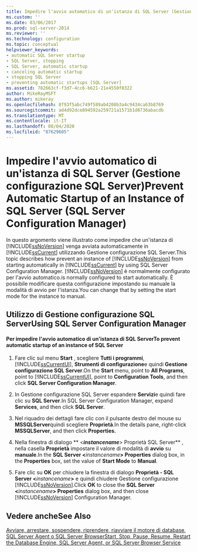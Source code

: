 ```yaml
---
title: Impedire l'avvio automatico di un'istanza di SQL Server (Gestione configurazione SQL Server) | Microsoft Docs
ms.custom: ''
ms.date: 03/06/2017
ms.prod: sql-server-2014
ms.reviewer: ''
ms.technology: configuration
ms.topic: conceptual
helpviewer_keywords:
- automatic SQL Server startup
- SQL Server, stopping
- SQL Server, automatic startup
- canceling automatic startup
- stopping SQL Server
- preventing automatic startups [SQL Server]
ms.assetid: 782663cf-f3d7-4cc6-b621-21e4550f0322
author: MikeRayMSFT
ms.author: mikeray
ms.openlocfilehash: 8f93f5abc749f589ab4208b3a4c9434ca63b8769
ms.sourcegitcommit: ad4d92dce894592a259721a1571b1d8736abacdb
ms.translationtype: MT
ms.contentlocale: it-IT
ms.lasthandoff: 08/04/2020
ms.locfileid: "87629605"
---
```

# <a name="prevent-automatic-startup-of-an-instance-of-sql-server-sql-server-configuration-manager"></a><span data-ttu-id="b12c1-102">Impedire l'avvio automatico di un'istanza di SQL Server (Gestione configurazione SQL Server)</span><span class="sxs-lookup"><span data-stu-id="b12c1-102">Prevent Automatic Startup of an Instance of SQL Server (SQL Server Configuration Manager)</span></span>
  <span data-ttu-id="b12c1-103">In questo argomento viene illustrato come impedire che un'istanza di [!INCLUDE[ssNoVersion](../../includes/ssnoversion-md.md)] venga avviata automaticamente in [!INCLUDE[ssCurrent](../../includes/sscurrent-md.md)] utilizzando Gestione configurazione SQL Server.</span><span class="sxs-lookup"><span data-stu-id="b12c1-103">This topic describes how prevent an instance of [!INCLUDE[ssNoVersion](../../includes/ssnoversion-md.md)] from starting automatically in [!INCLUDE[ssCurrent](../../includes/sscurrent-md.md)] by using SQL Server Configuration Manager.</span></span> [!INCLUDE[ssNoVersion](../../includes/ssnoversion-md.md)] <span data-ttu-id="b12c1-104">è normalmente configurato per l'avvio automatico.</span><span class="sxs-lookup"><span data-stu-id="b12c1-104">is normally configured to start automatically.</span></span> <span data-ttu-id="b12c1-105">È possibile modificare questa configurazione impostando su manuale la modalità di avvio per l'istanza.</span><span class="sxs-lookup"><span data-stu-id="b12c1-105">You can change that by setting the start mode for the instance to manual.</span></span>  
  
##  <a name="using-sql-server-configuration-manager"></a><a name="SSMSProcedure"></a> <span data-ttu-id="b12c1-106">Utilizzo di Gestione configurazione SQL Server</span><span class="sxs-lookup"><span data-stu-id="b12c1-106">Using SQL Server Configuration Manager</span></span>  
  
#### <a name="to-prevent-automatic-startup-of-an-instance-of-sql-server"></a><span data-ttu-id="b12c1-107">Per impedire l'avvio automatico di un'istanza di SQL Server</span><span class="sxs-lookup"><span data-stu-id="b12c1-107">To prevent automatic startup of an instance of SQL Server</span></span>  
  
1.  <span data-ttu-id="b12c1-108">Fare clic sul menu **Start** , scegliere **Tutti i programmi**, [!INCLUDE[ssCurrentUI](../../includes/sscurrentui-md.md)], **Strumenti di configurazione**e quindi **Gestione configurazione SQL Server**.</span><span class="sxs-lookup"><span data-stu-id="b12c1-108">On the **Start** menu, point to **All Programs**, point to [!INCLUDE[ssCurrentUI](../../includes/sscurrentui-md.md)], point to **Configuration Tools**, and then click **SQL Server Configuration Manager**.</span></span>  
  
2.  <span data-ttu-id="b12c1-109">In Gestione configurazione SQL Server espandere **Servizi**e quindi fare clic su **SQL Server**.</span><span class="sxs-lookup"><span data-stu-id="b12c1-109">In SQL Server Configuration Manager, expand **Services**, and then click **SQL Server**.</span></span>  
  
3.  <span data-ttu-id="b12c1-110">Nel riquadro dei dettagli fare clic con il pulsante destro del mouse su **MSSQLServer**quindi scegliere **Proprietà**.</span><span class="sxs-lookup"><span data-stu-id="b12c1-110">In the details pane, right-click **MSSQLServer**, and then click **Properties.**</span></span>  
  
4.  <span data-ttu-id="b12c1-111">Nella finestra di dialogo \*\* \<**_instancename_**> Proprietà SQL Server\*\* , nella casella **Proprietà** impostare il valore di modalità di **avvio** su **manuale**.</span><span class="sxs-lookup"><span data-stu-id="b12c1-111">In the **SQL Server \<**_instancename_**> Properties** dialog box, in the **Properties** box, set the value of **Start Mode** to **Manual**.</span></span>  
  
5.  <span data-ttu-id="b12c1-112">Fare clic su **OK** per chiudere la finestra di dialogo **Proprietà - SQL Server \<**_instancename_**>** e quindi chiudere Gestione configurazione [!INCLUDE[ssNoVersion](../../includes/ssnoversion-md.md)].</span><span class="sxs-lookup"><span data-stu-id="b12c1-112">Click **OK** to close the **SQL Server \<**_instancename_**> Properties** dialog box, and then close [!INCLUDE[ssNoVersion](../../includes/ssnoversion-md.md)] Configuration Manager.</span></span>  
  
## <a name="see-also"></a><span data-ttu-id="b12c1-113">Vedere anche</span><span class="sxs-lookup"><span data-stu-id="b12c1-113">See Also</span></span>  
 [<span data-ttu-id="b12c1-114">Avviare, arrestare, sospendere, riprendere, riavviare il motore di database, SQL Server Agent o SQL Server Browser</span><span class="sxs-lookup"><span data-stu-id="b12c1-114">Start, Stop, Pause, Resume, Restart the Database Engine, SQL Server Agent, or SQL Server Browser Service</span></span>](start-stop-pause-resume-restart-sql-server-services.md)  
  
  
